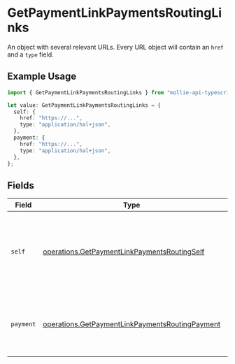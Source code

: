 # GetPaymentLinkPaymentsRoutingLinks

An object with several relevant URLs. Every URL object will contain an `href` and a `type` field.

## Example Usage

```typescript
import { GetPaymentLinkPaymentsRoutingLinks } from "mollie-api-typescript/models/operations";

let value: GetPaymentLinkPaymentsRoutingLinks = {
  self: {
    href: "https://...",
    type: "application/hal+json",
  },
  payment: {
    href: "https://...",
    type: "application/hal+json",
  },
};
```

## Fields

| Field                                                                                                              | Type                                                                                                               | Required                                                                                                           | Description                                                                                                        |
| ------------------------------------------------------------------------------------------------------------------ | ------------------------------------------------------------------------------------------------------------------ | ------------------------------------------------------------------------------------------------------------------ | ------------------------------------------------------------------------------------------------------------------ |
| `self`                                                                                                             | [operations.GetPaymentLinkPaymentsRoutingSelf](../../models/operations/getpaymentlinkpaymentsroutingself.md)       | :heavy_check_mark:                                                                                                 | In v2 endpoints, URLs are commonly represented as objects with an `href` and `type` field.                         |
| `payment`                                                                                                          | [operations.GetPaymentLinkPaymentsRoutingPayment](../../models/operations/getpaymentlinkpaymentsroutingpayment.md) | :heavy_check_mark:                                                                                                 | The API resource URL of the [payment](get-payment) that belong to this route.                                      |